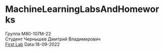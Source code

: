 # MachineLearningLabsAndHomeworks
Группа М80-107М-22\
Студент Чернышев Дмитрий Владимирович\
[First Lab](https://github.com/B3aRrrr/M8LabsAndHomeworks/blob/main/ML_FirstLab.ipynb) Data:18-09-2022

